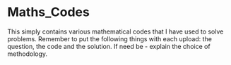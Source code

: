 # Maths_Codes
This simply contains various mathematical codes that I have used to solve problems. Remember to put the following things with each upload: the question, the code and the solution. If need be - explain the choice of methodology.
